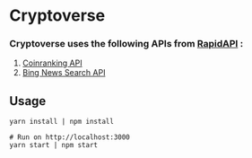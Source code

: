 # Cryptoverse

<!-- [Live Site]()

![screen-gif]() -->

### Cryptoverse uses the following APIs from [RapidAPI](https://rapidapi.com/hub) :

1. [Coinranking API](https://rapidapi.com/Coinranking/api/coinranking1/details)
2. [Bing News Search API](https://rapidapi.com/microsoft-azure-org-microsoft-cognitive-services/api/bing-news-search1/)


## Usage

```
yarn install | npm install

# Run on http://localhost:3000
yarn start | npm start

```
